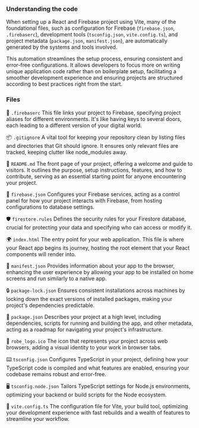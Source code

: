 ### Understanding the code

When setting up a React and Firebase project using Vite, many of the foundational files, such as configuration for Firebase (`firebase.json`, `.firebaserc`), development tools (`tsconfig.json`, `vite.config.ts`), and project metadata (`package.json`, `manifest.json`), are automatically generated by the systems and tools involved.

This automation streamlines the setup process, ensuring consistent and error-free configurations. It allows developers to focus more on writing unique application code rather than on boilerplate setup, facilitating a smoother development experience and ensuring projects are structured according to best practices right from the start.

### Files

🚀 `.firebaserc`
This file links your project to Firebase, specifying project aliases for different environments. It's like having keys to several doors, each leading to a different version of your digital world.

📦 `.gitignore`
A vital tool for keeping your repository clean by listing files and directories that Git should ignore. It ensures only relevant files are tracked, keeping clutter like node_modules away.

📘 `README.md`
The front page of your project, offering a welcome and guide to visitors. It outlines the purpose, setup instructions, features, and how to contribute, serving as an essential starting point for anyone encountering your project.

🔧 `firebase.json`
Configures your Firebase services, acting as a control panel for how your project interacts with Firebase, from hosting configurations to database settings.

🛡️ `firestore.rules`
Defines the security rules for your Firestore database, crucial for protecting your data and specifying who can access or modify it.

🌍 `index.html`
The entry point for your web application. This file is where your React app begins its journey, hosting the root element that your React components will render into.

📲 `manifest.json`
Provides information about your app to the browser, enhancing the user experience by allowing your app to be installed on home screens and run similarly to a native app.

🔒 `package-lock.json`
Ensures consistent installations across machines by locking down the exact versions of installed packages, making your project's dependencies predictable.

📜 `package.json`
Describes your project at a high level, including dependencies, scripts for running and building the app, and other metadata, acting as a roadmap for navigating your project's infrastructure.

🎨 `robe_logo.ico`
The icon that represents your project across web browsers, adding a visual identity to your work in browser tabs.

⌨️ `tsconfig.json`
Configures TypeScript in your project, defining how your TypeScript code is compiled and what features are enabled, ensuring your codebase remains robust and error-free.

🖥️ `tsconfig.node.json`
Tailors TypeScript settings for Node.js environments, optimizing your backend or build scripts for the Node ecosystem.

🚀 `vite.config.ts`
The configuration file for Vite, your build tool, optimizing your development experience with fast rebuilds and a wealth of features to streamline your workflow.

